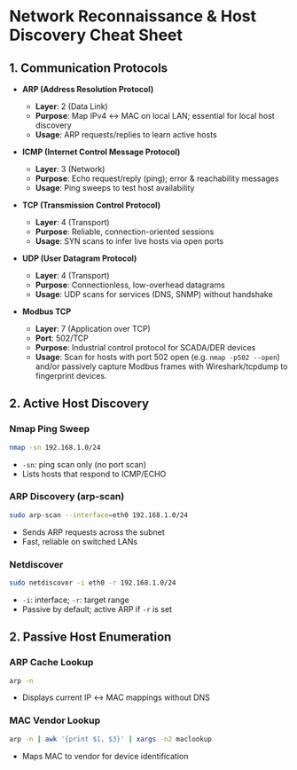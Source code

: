 # Network Reconnaissance & Host Discovery Cheat Sheet

## 1. Communication Protocols

- **ARP (Address Resolution Protocol)**  
  - **Layer**: 2 (Data Link)  
  - **Purpose**: Map IPv4 ↔ MAC on local LAN; essential for local host discovery  
  - **Usage**: ARP requests/replies to learn active hosts  

- **ICMP (Internet Control Message Protocol)**  
  - **Layer**: 3 (Network)  
  - **Purpose**: Echo request/reply (ping); error & reachability messages  
  - **Usage**: Ping sweeps to test host availability  

- **TCP (Transmission Control Protocol)**  
  - **Layer**: 4 (Transport)  
  - **Purpose**: Reliable, connection-oriented sessions  
  - **Usage**: SYN scans to infer live hosts via open ports  

- **UDP (User Datagram Protocol)**  
  - **Layer**: 4 (Transport)  
  - **Purpose**: Connectionless, low-overhead datagrams  
  - **Usage**: UDP scans for services (DNS, SNMP) without handshake  

- **Modbus TCP**  
  - **Layer**: 7 (Application over TCP)  
  - **Port**: 502/TCP  
  - **Purpose**: Industrial control protocol for SCADA/DER devices  
  - **Usage**: Scan for hosts with port 502 open (e.g. `nmap -p502 --open`) and/or passively capture Modbus frames with Wireshark/tcpdump to fingerprint devices.  

## 2. Active Host Discovery

### Nmap Ping Sweep  
```bash
nmap -sn 192.168.1.0/24
````

* `-sn`: ping scan only (no port scan)
* Lists hosts that respond to ICMP/ECHO

### ARP Discovery (arp-scan)

```bash
sudo arp-scan --interface=eth0 192.168.1.0/24
```

* Sends ARP requests across the subnet
* Fast, reliable on switched LANs

### Netdiscover

```bash
sudo netdiscover -i eth0 -r 192.168.1.0/24
```

* `-i`: interface; `-r`: target range
* Passive by default; active ARP if `-r` is set


## 2. Passive Host Enumeration

### ARP Cache Lookup

```bash
arp -n
```

* Displays current IP ↔ MAC mappings without DNS

### MAC Vendor Lookup

```bash
arp -n | awk '{print $1, $3}' | xargs -n2 maclookup
```

* Maps MAC to vendor for device identification

